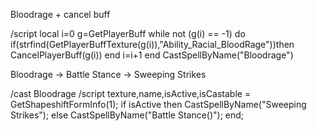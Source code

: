Bloodrage + cancel buff

/script local i=0 g=GetPlayerBuff while not (g(i) == -1) do if(strfind(GetPlayerBuffTexture(g(i)),"Ability_Racial_BloodRage"))then CancelPlayerBuff(g(i)) end i=i+1 end CastSpellByName("Bloodrage")



 Bloodrage -> Battle Stance -> Sweeping Strikes

 /cast Bloodrage
 /script texture,name,isActive,isCastable = GetShapeshiftFormInfo(1); if isActive then CastSpellByName("Sweeping Strikes"); else CastSpellByName("Battle Stance()"); end;
